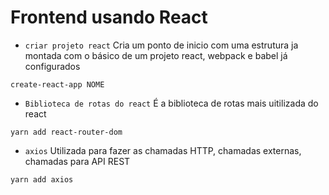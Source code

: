 # Frontend usando React

- `criar projeto react` Cria um ponto de inicio com uma estrutura ja montada com o básico de um projeto react, webpack e babel já configurados

```
create-react-app NOME
```

- `Biblioteca de rotas do react` É a biblioteca de rotas mais uitilizada do react

```
yarn add react-router-dom
```


- `axios` Utilizada para fazer as chamadas HTTP, chamadas externas, chamadas para API REST

```
yarn add axios
```

